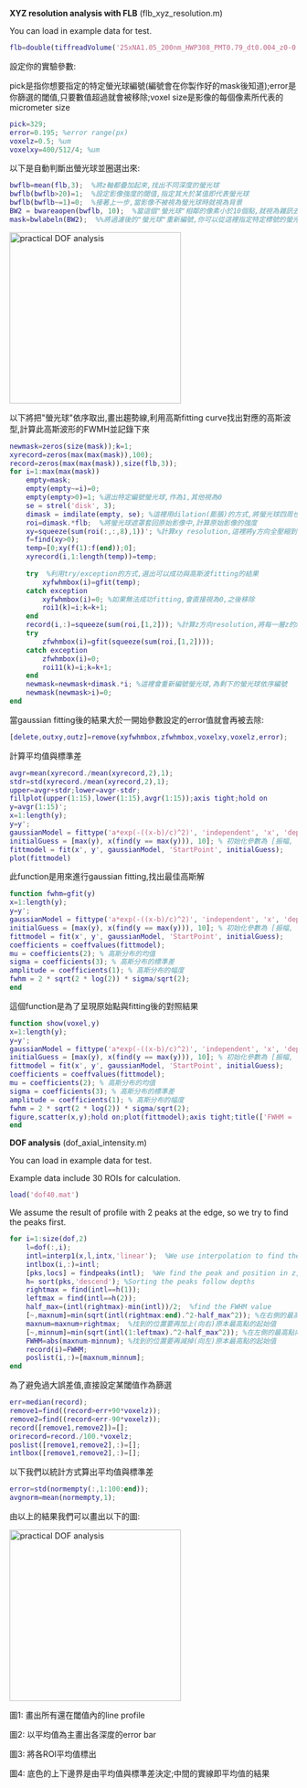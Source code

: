 **XYZ resolution analysis with FLB** (flb_xyz_resolution.m)

You can load in example data for test.

```matlab
flb=double(tiffreadVolume('25xNA1.05_200nm_HWP308_PMT0.79_dt0.004_z0-0.5-10_2.tif'));
```

設定你的實驗參數:

pick是指你想要指定的特定螢光球編號(編號會在你製作好的mask後知道);error是你篩選的閾值,只要數值超過就會被移除;voxel size是影像的每個像素所代表的micrometer size

```matlab
pick=329;
error=0.195; %error range(px)
voxelz=0.5; %um
voxelxy=400/512/4; %um
```

以下是自動判斷出螢光球並圈選出來:

```matlab
bwflb=mean(flb,3);  %將z軸都疊加起來,找出不同深度的螢光球
bwflb(bwflb>20)=1;  %設定影像強度的閾值,指定其大於某值即代表螢光球
bwflb(bwflb~=1)=0;  %接著上一步,當影像不被視為螢光球時就視為背景
BW2 = bwareaopen(bwflb, 10);  %當這個"螢光球"相鄰的像素小於10個點,就視為雜訊去除
mask=bwlabeln(BW2);  %%將過濾後的"螢光球"重新編號,你可以從這裡指定特定標號的螢光球來看其xyz resolution profile
```

<img src="images/flb_curve_MeanStd.jpg" alt="practical DOF analysis" width="300" >

以下將把"螢光球"依序取出,畫出趨勢線,利用高斯fitting curve找出對應的高斯波型,計算此高斯波形的FWMH並記錄下來

```matlab
newmask=zeros(size(mask));k=1;
xyrecord=zeros(max(max(mask)),100);
record=zeros(max(max(mask)),size(flb,3));
for i=1:max(max(mask))
    empty=mask;
    empty(empty~=i)=0;
    empty(empty>0)=1; %選出特定編號螢光球,作為1,其他視為0
    se = strel('disk', 3);
    dimask = imdilate(empty, se); %這裡用dilation(膨脹)的方式,將螢光球四周也標示出來,讓高斯波型可以有0值,更容易fitting
    roi=dimask.*flb;  %將螢光球遮罩套回原始影像中,計算原始影像的強度
    xy=squeeze(sum(roi(:,:,8),1))'; %計算xy resolution,這裡將y方向全壓縮到剩下x軸方向
    f=find(xy>0); 
    temp=[0;xy(f(1):f(end));0];
    xyrecord(i,1:length(temp))=temp;
    
    try  %利用try/exception的方式,選出可以成功與高斯波fitting的結果
        xyfwhmbox(i)=gfit(temp);
    catch exception
        xyfwhmbox(i)=0; %如果無法成功fitting,會直接視為0,之後移除
        roi1(k)=i;k=k+1;
    end
    record(i,:)=squeeze(sum(roi,[1,2])); %計算z方向resolution,將每一層z的xy都加總起來視為單一個值
    try
        zfwhmbox(i)=gfit(squeeze(sum(roi,[1,2])));
    catch exception
        zfwhmbox(i)=0;
        roi11(k)=i;k=k+1;
    end
    newmask=newmask+dimask.*i; %這裡會重新編號螢光球,為剩下的螢光球依序編號
    newmask(newmask>i)=0;
end
```

當gaussian fitting後的結果大於一開始參數設定的error值就會再被去除:

```matlab
[delete,outxy,outz]=remove(xyfwhmbox,zfwhmbox,voxelxy,voxelz,error);
```

計算平均值與標準差

```matlab
avgr=mean(xyrecord./mean(xyrecord,2),1);
stdr=std(xyrecord./mean(xyrecord,2),1);
upper=avgr+stdr;lower=avgr-stdr;
fillplot(upper(1:15),lower(1:15),avgr(1:15));axis tight;hold on
y=avgr(1:15)';
x=1:length(y);
y=y';
gaussianModel = fittype('a*exp(-((x-b)/c)^2)', 'independent', 'x', 'dependent', 'y');
initialGuess = [max(y), x(find(y == max(y))), 10]; % 初始化參數為 [振幅, 平均值, 標準差]
fittmodel = fit(x', y', gaussianModel, 'StartPoint', initialGuess);
plot(fittmodel)
```

此function是用來進行gaussian fitting,找出最佳高斯解

```matlab
function fwhm=gfit(y)
x=1:length(y);
y=y';
gaussianModel = fittype('a*exp(-((x-b)/c)^2)', 'independent', 'x', 'dependent', 'y');
initialGuess = [max(y), x(find(y == max(y))), 10]; % 初始化參數為 [振幅, 平均值, 標準差]
fittmodel = fit(x', y', gaussianModel, 'StartPoint', initialGuess);
coefficients = coeffvalues(fittmodel);
mu = coefficients(2); % 高斯分布的均值
sigma = coefficients(3); % 高斯分布的標準差
amplitude = coefficients(1); % 高斯分布的幅度
fwhm = 2 * sqrt(2 * log(2)) * sigma/sqrt(2);
end
```

這個function是為了呈現原始點與fitting後的對照結果

```matlab
function show(voxel,y)
x=1:length(y);
y=y';
gaussianModel = fittype('a*exp(-((x-b)/c)^2)', 'independent', 'x', 'dependent', 'Intensity');
initialGuess = [max(y), x(find(y == max(y))), 10]; % 初始化參數為 [振幅, 平均值, 標準差]
fittmodel = fit(x', y', gaussianModel, 'StartPoint', initialGuess);
coefficients = coeffvalues(fittmodel);
mu = coefficients(2); % 高斯分布的均值
sigma = coefficients(3); % 高斯分布的標準差
amplitude = coefficients(1); % 高斯分布的幅度
fwhm = 2 * sqrt(2 * log(2)) * sigma/sqrt(2);
figure,scatter(x,y);hold on;plot(fittmodel);axis tight;title(['FWHM = ',num2str(fwhm*voxel),' voxel=',num2str(voxel)])
end
```


**DOF analysis**  (dof_axial_intensity.m)

You can load in example data for test.

Example data include 30 ROIs for calculation.

```matlab
load('dof40.mat')
```

We assume the result of profile with 2 peaks at the edge, so we try to find the peaks first.

```matlab
for i=1:size(dof,2)
    l=dof(:,i);
    intl=interp1(x,l,intx,'linear');  %We use interpolation to find the position corresponding to specific value
    intlbox(i,:)=intl;
    [pks,locs] = findpeaks(intl);  %We find the peak and position in z, we expect to find 2 peaks, if it can find only one or more than 2, it will show you error.
    h= sort(pks,'descend'); %Sorting the peaks follow depths
    rightmax = find(intl==h(1));
    leftmax = find(intl==h(2));
    half_max=(intl(rightmax)-min(intl))/2;  %find the FWHM value
    [~,maxnum]=min(sqrt(intl(rightmax:end).^2-half_max^2)); %在右側的最高點向右找,找到最接近FWHM的位置,也就是與FWHM相對距離最短的
    maxnum=maxnum+rightmax;  %找到的位置要再加上(向右)原本最高點的起始值
    [~,minnum]=min(sqrt(intl(1:leftmax).^2-half_max^2)); %在左側的最高點向左找,找到最接近FWHM的位置,也就是與FWHM相對距離最短的
    FWHM=abs(maxnum-minnum); %找到的位置要再減掉(向左)原本最高點的起始值
    record(i)=FWHM;
    poslist(i,:)=[maxnum,minnum];
end
```

為了避免過大誤差值,直接設定某閾值作為篩選

```matlab
err=median(record);
remove1=find((record>err+90*voxelz));
remove2=find((record<err-90*voxelz));
record([remove1,remove2])=[];
orirecord=record./100.*voxelz;
poslist([remove1,remove2],:)=[];
intlbox([remove1,remove2],:)=[];
```

以下我們以統計方式算出平均值與標準差

```matlab
error=std(normempty(:,1:100:end));
avgnorm=mean(normempty,1);
```

由以上的結果我們可以畫出以下的圖:

<img src="images/DOF_4panels_fig.jpg" alt="practical DOF analysis" width="300" >

圖1: 畫出所有還在閾值內的line profile

圖2: 以平均值為主畫出各深度的error bar

圖3: 將各ROI平均值標出

圖4: 底色的上下邊界是由平均值與標準差決定;中間的實線即平均值的結果


